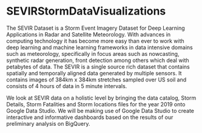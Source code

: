 # SEVIRStormDataVisualizations

The SEVIR Dataset is a Storm Event Imagery Dataset for Deep Learning Applications in Radar and Satellite Meteorology. With advances in computing technology it has become more easy than ever to work with deep learning and machine learning frameworks in data intensive domains such as meteorology, specifically in focus areas such as nowcasting, synthetic radar generation, front detection among others which deal with petabytes of data. The SEVIR is a single source rich dataset that contains spatially and temporally aligned data generated by multiple sensors.
It contains images of 384km x 384km stretches sampled over US soil and consists of 4 hours of data in 5 minute intervals.

We look at SEVIR data on a holistic level by bringing the data catalog, Storm Details, Storm Fatalities and Storm locations files for the year 2019 onto Google Data Studio. We will be making use of Google Data Studio to create interactive and informative dashboards based on the results of our preliminary analysis on BigQuery.
